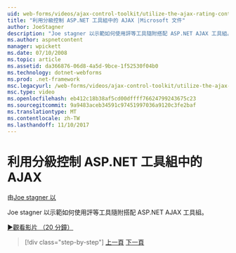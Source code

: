 ```yaml
---
uid: web-forms/videos/ajax-control-toolkit/utilize-the-ajax-rating-control-in-the-aspnet-toolkit
title: "利用分級控制 ASP.NET 工具組中的 AJAX |Microsoft 文件"
author: JoeStagner
description: "Joe stagner 以示範如何使用評等工具隨附搭配 ASP.NET AJAX 工具組。"
ms.author: aspnetcontent
manager: wpickett
ms.date: 07/10/2008
ms.topic: article
ms.assetid: da366876-06d8-4a5d-9bce-1f52530f04b0
ms.technology: dotnet-webforms
ms.prod: .net-framework
msc.legacyurl: /web-forms/videos/ajax-control-toolkit/utilize-the-ajax-rating-control-in-the-aspnet-toolkit
msc.type: video
ms.openlocfilehash: eb412c18b38af5cd00dffff76624799243675c23
ms.sourcegitcommit: 9a9483aceb34591c97451997036a9120c3fe2baf
ms.translationtype: MT
ms.contentlocale: zh-TW
ms.lasthandoff: 11/10/2017
---
```

<a name="utilize-the-ajax-rating-control-in-the-aspnet-toolkit"></a>利用分級控制 ASP.NET 工具組中的 AJAX
====================
由[Joe stagner 以](https://github.com/JoeStagner)

Joe stagner 以示範如何使用評等工具隨附搭配 ASP.NET AJAX 工具組。

[&#9654;觀看影片 （20 分鐘）](https://channel9.msdn.com/Blogs/ASP-NET-Site-Videos/utilize-the-ajax-rating-control-in-the-aspnet-toolkit)

>[!div class="step-by-step"]
[上一頁](how-do-i-the-ajax-toolkit-reorder-control.md)
[下一頁](control-extenders.md)
